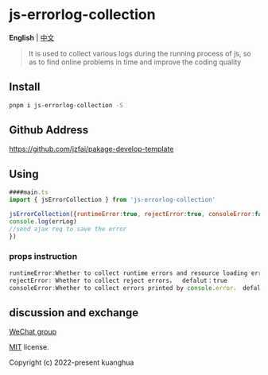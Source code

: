 # js-errorlog-collection

**English** | [中文](./README-zh_CN.md)



> It is used to collect various logs during the running process of js, so as to find online problems in time and improve the coding quality



## Install

```bash
pnpm i js-errorlog-collection -S
```

## Github Address

https://github.com/jzfai/pakage-develop-template

## Using

```javascript
####main.ts
import { jsErrorCollection } from 'js-errorlog-collection'

jsErrorCollection({runtimeError:true, rejectError:true, consoleError:false}, (errLog) => {
console.log(errLog)
//send ajax req to save the error
})

```
### props instruction

```javascript
runtimeError:Whether to collect runtime errors and resource loading errors，defalut：true
rejectError: Whether to collect reject errors，  defalut：true
consoleError:Whether to collect errors printed by console.error， defalut：false
```

## discussion and exchange
[WeChat group](http://8.135.1.141/file/images/wx-groud.png)

[MIT](https://github.com/jzfai/micro-frontend-template/blob/master/LICENSE) license.

Copyright (c) 2022-present  kuanghua



